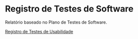 # Registro de Testes de Software

Relatório baseado no Plano de Testes de Software.

<a href= "https://drive.google.com/file/d/1tP-WrCGkvrOghKAfHEGlIsZRCoLakbro/view?usp=sharing">Registro de Testes de Usabilidade</a>
